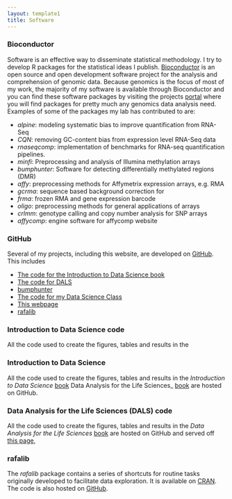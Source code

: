 ```yaml
---
layout: template1
title: Software
---
```


### Bioconductor

Software is an effective way to disseminate statistical methodology. I try to develop R packages for the statistical ideas I publish. 
[Bioconductor](http://www.bioconductor.org) is an open source and open development
software project for the analysis and comprehension of genomic
data. Because genomics is the focus of most of my work, the majority
of my software is available through Bioconductor and you can find
these software packages by visiting the projects
[portal](http://www.bioconductor.org) where you will find packages for pretty
much any genomics data analysis need. Examples of some of the
packages my lab has contributed to are: 

- _alpine_: modeling systematic bias to improve quantification from RNA-Seq 
- _CQN_: removing GC-content bias from expression level RNA-Seq data
- _rnaseqcomp_: implementation of benchmarks for RNA-seq quantification pipelines. 
- _minfi_: Preprocessing and analysis of Illumina methylation arrays
- _bumphunter_: Software for detecting differentially methylated regions (DMR)
-  _affy_: preprocessing methods for Affymetrix expression arrays, e.g. RMA
- _gcrma_: sequence based background correction for
- _frma_: frozen RMA and gene expression barcode 
- _oligo_: preprocessing methods for general applications of arrays
- _crlmm_: genotype calling and copy number analysis for SNP arrays
- _affycomp_: engine software for affycomp website

### GitHub

Several of my projects, including this website, are developed on [GitHub](https://github.com/rafalab). This includes

- [The code for the Introduction to Data Science book](https://github.com/rafalab/dsbook)
- [The code for DALS](https://github.com/genomicsclass)
- [bumphunter](https://github.com/rafalab/bumphunter)
- [The code for my Data Science Class](https://github.com/datasciencelabs)
- [This webpage](https://github.com/rafalab/rafalab.github.io)
- [rafalib](https://github.com/rafalab/rafalib)


### Introduction to Data Science code

All the code used to create the figures, tables and results in the


### Introduction to Data Science 

All the code used to create the figures, tables and results in the _Introduction to Data Science_ [book](https://github.com/rafalab/dsbook)
Data Analysis for the Life Sciences_ [book](https://github.com/rafalab/dsbook) are hosted on GitHub.


### Data Analysis for the Life Sciences (DALS) code

All the code used to create the figures, tables and results in the _Data Analysis for the Life Sciences_ 
[book](https://leanpub.com/dataanalysisforthelifesciences) are hosted on GitHub and served off [this page](http://genomicsclass.github.io/book/),




### rafalib

The _rafalib_ package contains a series of shortcuts for routine tasks originally developed to facilitate data exploration. It is available on [CRAN](https://cran.r-project.org/web/packages/rafalib/). The code is also hosted on [GitHub](https://github.com/rafalab/rafalib).
